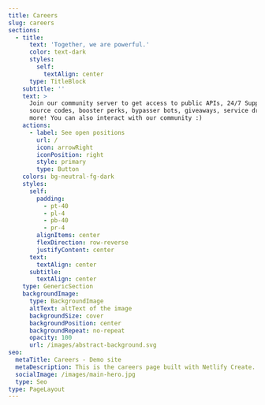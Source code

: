 ```yaml
---
title: Careers
slug: careers
sections:
  - title:
      text: 'Together, we are powerful.'
      color: text-dark
      styles:
        self:
          textAlign: center
      type: TitleBlock
    subtitle: ''
    text: >
      Join our community server to get access to public APIs, 24/7 Support,
      source codes, booster perks, bypasser bots, giveaways, service drops, and
      more! You can also interact with our community :)
    actions:
      - label: See open positions
        url: /
        icon: arrowRight
        iconPosition: right
        style: primary
        type: Button
    colors: bg-neutral-fg-dark
    styles:
      self:
        padding:
          - pt-40
          - pl-4
          - pb-40
          - pr-4
        alignItems: center
        flexDirection: row-reverse
        justifyContent: center
      text:
        textAlign: center
      subtitle:
        textAlign: center
    type: GenericSection
    backgroundImage:
      type: BackgroundImage
      altText: altText of the image
      backgroundSize: cover
      backgroundPosition: center
      backgroundRepeat: no-repeat
      opacity: 100
      url: /images/abstract-background.svg
seo:
  metaTitle: Careers - Demo site
  metaDescription: This is the careers page built with Netlify Create.
  socialImage: /images/main-hero.jpg
  type: Seo
type: PageLayout
---
```

